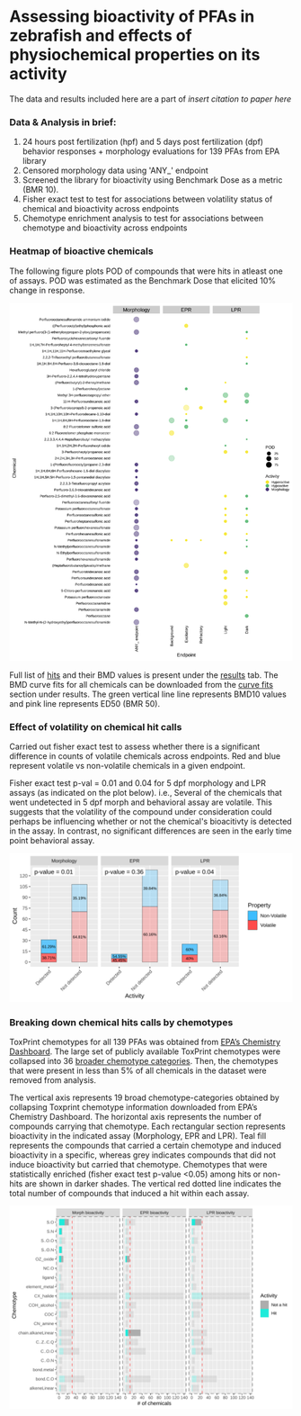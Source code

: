 # Assessing bioactivity of PFAs in zebrafish and effects of physiochemical properties on its activity

The data and results included here are a part of *insert citation to paper here* 

### Data & Analysis in brief: 

1. 24 hours post fertilization (hpf) and 5 days post fertilization (dpf) behavior responses + morphology evaluations for 139 PFAs from EPA library
2. Censored morphology data using 'ANY_' endpoint
3. Screened the library for bioactivity using Benchmark Dose as a metric (BMR 10).
4. Fisher exact test to test for associations between volatility status of chemical and bioactivity across endpoints
5. Chemotype enrichment analysis to test for associations between chemotype and bioactivity across endpoints

### Heatmap of bioactive chemicals

The following figure plots POD of compounds that were hits in atleast one of assays. POD was estimated as the Benchmark Dose that elicited 10% change in response. 


![flowchart](https://github.com/pthunga/PFAS-analysis/blob/main/results/images/global_heatmap_bmd.svg)

Full list of [hits](https://github.com/pthunga/PFAS-analysis/blob/main/results/final_consolidated.csv) and their BMD values is present under the [results](https://github.com/pthunga/PFAS-analysis/blob/main/results) tab. The BMD curve fits for all chemicals can be downloaded from the [curve fits](https://github.com/pthunga/PFAS-analysis/blob/main/results/curveFits) section under results. The green vertical line line represents BMD10 values and pink line represents ED50 (BMR 50). 


### Effect of volatility on chemical hit calls

Carried out fisher exact test to assess whether there is a significant difference in counts of volatile chemicals across endpoints. Red and blue represent volatile vs non-volatile chemicals in a given endpoint.

Fisher exact test p-val = 0.01 and 0.04 for 5 dpf morphology and LPR assays (as indicated on the plot below). i.e., Several of the chemicals that went undetected in 5 dpf morph and behavioral assay are volatile. This suggests that the volatility of the compound under consideration could perhaps be influencing whether or not the chemical's bioacitivty is detected in the assay. In contrast, no significant differences are seen in the early time point behavioral assay.  

![flowchart](https://github.com/pthunga/PFAS-analysis/blob/main/results/images/volatility-ftest.svg)

 ### Breaking down chemical hits calls by chemotypes
 
 ToxPrint chemotypes for all 139 PFAs was obtained from [EPA’s Chemistry Dashboard](https://comptox.epa.gov/dashboard/dsstoxdb/batch_search). The large set of publicly available ToxPrint chemotypes were collapsed into 36 [broader chemotype categories](https://github.com/pthunga/PFAS-analysis/blob/main/results/SupplementaryInfo_ToxPrints_PFAS-condensed.csv). Then, the chemotypes that were present in less than 5% of all chemicals in the dataset were removed from analysis. 
  
The vertical axis represents 19 broad chemotype-categories obtained by collapsing Toxprint chemotype information downloaded from EPA’s Chemistry Dashboard.  The horizontal axis represents the number of compounds carrying that chemotype. Each rectangular section represents bioactivity in the indicated assay (Morphology, EPR and LPR). Teal fill represents the compounds that carried a certain chemotype and induced bioactivity in a specific, whereas grey indicates compounds that did not induce bioactivity but carried that chemotype. Chemotypes that were statistically enriched (fisher exact test p-value <0.05) among hits or non-hits are shown in darker shades. The vertical red dotted line indicates the total number of compounds that induced a hit within each assay.

![flowchart](https://github.com/pthunga/PFAS-analysis/blob/main/results/images/chemotypePlot-BMDhits.svg)


